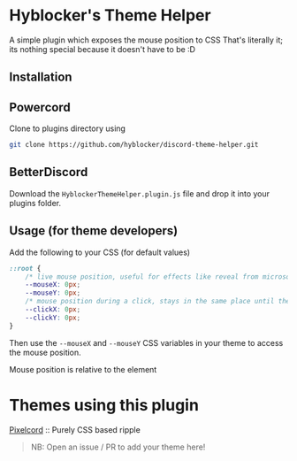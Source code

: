 # Hyblocker's Theme Helper

A simple plugin which exposes the mouse position to CSS
That's literally it; its nothing special because it doesn't have to be :D

## Installation

## Powercord

Clone to plugins directory using

```bash
git clone https://github.com/hyblocker/discord-theme-helper.git
```

## BetterDiscord

Download the `HyblockerThemeHelper.plugin.js` file and drop it into your plugins folder.

## Usage (for theme developers)

Add the following to your CSS (for default values)

```css
::root {
    /* live mouse position, useful for effects like reveal from microsoft's fluent design */
    --mouseX: 0px;
    --mouseY: 0px;
    /* mouse position during a click, stays in the same place until the mouse is released */
    --clickX: 0px;
    --clickY: 0px;
}
```

Then use the `--mouseX` and `--mouseY` CSS variables in your theme to access the mouse position.

Mouse position is relative to the element

# Themes using this plugin

[Pixelcord](https://github.com/hyblocker/pixelcord) :: Purely CSS based ripple



> NB: Open an issue / PR to add your theme here!
